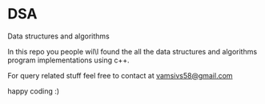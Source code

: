 # DSA
Data structures and algorithms

In this repo you people wil\l found the all the data structures and algorithms program implementations using c++.


For query related stuff feel free to contact at vamsivs58@gmail.com

happy coding :)
